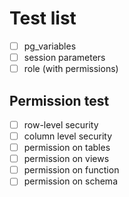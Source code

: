 # Test list
- [ ] pg_variables
- [ ] session parameters
- [ ] role (with permissions)
 
## Permission test   
- [ ] row-level security 
- [ ] column level security
- [ ] permission on tables
- [ ] permission on views
- [ ] permission on function
- [ ] permission on schema